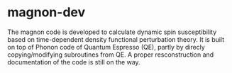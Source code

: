 # magnon-dev
The magnon code is developed to calculate dynamic spin susceptibility based on time-dependent density functional perturbation theory. It is built on top of Phonon code of Quantum Espresso (QE), partly by direcly copying/modifying subroutines from QE. A proper resconstruction and documentation of the code is still on the way.  
